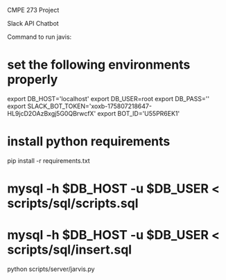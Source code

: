 CMPE 273 Project

Slack API Chatbot

Command to run javis:

# set the following environments properly
export DB_HOST='localhost'
export DB_USER=root
export DB_PASS=''
export SLACK_BOT_TOKEN='xoxb-175807218647-HL9jcD2OAzBxgj5G0QBrwcfX'
export BOT_ID='U55PR6EK1'

# install python requirements
pip install -r requirements.txt

# mysql -h $DB_HOST -u $DB_USER < scripts/sql/scripts.sql
# mysql -h $DB_HOST -u $DB_USER < scripts/sql/insert.sql


python scripts/server/jarvis.py
